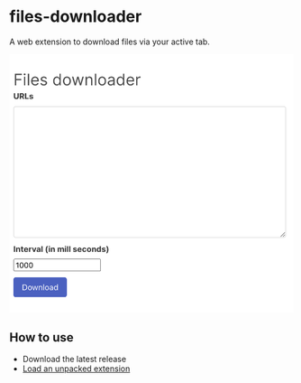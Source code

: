 # files-downloader

A web extension to download files via your active tab.

![img](./images/screenshot.png)

## How to use

- Download the latest release
- [Load an unpacked extension](https://developer.chrome.com/docs/extensions/mv3/getstarted/#unpacked)
